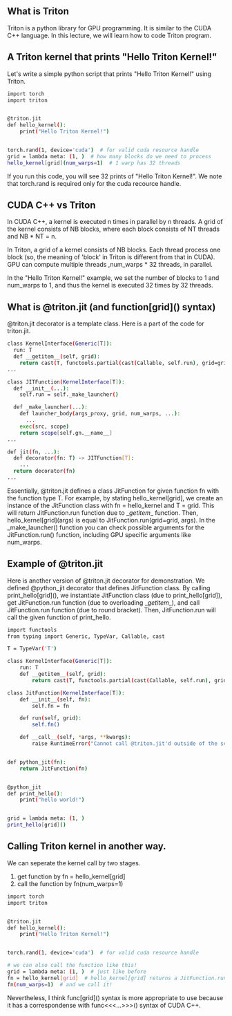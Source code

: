 ## What is Triton
Triton is a python library for GPU programming.
It is similar to the CUDA C++ language. In this lecture, we will learn how to code Triton program.

## A Triton kernel that prints "Hello Triton Kernel!"
Let's write a simple python script that prints "Hello Triton Kernel!" using Triton.

```bash
import torch
import triton


@triton.jit
def hello_kernel():
    print("Hello Triton Kernel!")


torch.rand(1, device='cuda')  # for valid cuda resource handle
grid = lambda meta: (1, )  # how many blocks do we need to process
hello_kernel[grid](num_warps=1)  # 1 warp has 32 threads
```

If you run this code, you will see 32 prints of "Hello Triton Kernel!".
We note that torch.rand is required only for the cuda recource handle.

## CUDA C++ vs Triton
In CUDA C++, a kernel is executed n times in parallel by n threads. A grid of the kernel consists of NB blocks, where each block consists of NT threads and NB * NT = n.

In Triton, a grid of a kernel consists of NB blocks. Each thread process one block (so, the meaning of 'block' in Triton is different from that in CUDA). GPU can compute multiple threads ,num_warps * 32 threads, in parallel.

In the "Hello Triton Kernel!" example, we set the number of blocks to 1 and num_warps to 1, and thus the kernel is executed 32 times by 32 threads.


## What is @triton.jit (and function\[grid\]() syntax)
@triton.jit decorator is a template class. Here is a part of the code for triton.jit.

```bash
class KernelInterface(Generic[T]):
  run: T
  def __getitem__(self, grid):
    return cast(T, functools.partial(cast(Callable, self.run), grid=grid))
...

class JITFunction(KernelInterface[T]):
  def __init__(...):
    self.run = self._make_launcher()

  def _make_launcher(...):
    def launcher_body(args_proxy, grid, num_warps, ...):
      ...
    exec(src, scope)
    return scope[self.gn.__name__]
...

def jit(fn, ...):
  def decorator(fn: T) -> JITFunction[T]:
    ...
  return decorator(fn)
...
```

Essentially, @triton.jit defines a class JitFunction for given function fn with the function type T.
For example, by stating hello_kernel[grid], we create an instance of the JitFunction class with fn = hello_kernel and T = grid.
This will return JitFunction.run function due to \__getitem__ function. Then, hello_kernel\[grid\](args) is equal to JitFunction.run(grid=grid, args). In the _make_launcher() function you can check possible arguments for the JitFunction.run() function, including GPU specific arguments like num_warps.

## Example of @triton.jit
Here is another version of @triton.jit decorator for demonstration.
We defined @python_jit decorator that defines JitFunction class. By calling print_hello\[grid\](), we instantiate JitFunction class (due to print_hello\[grid\]), get JitFunction.run function (due to overloading \__getitem__), and call JitFunction.run function (due to round bracket). Then, JitFunction.run will call the given function of print_hello.

```bash
import functools
from typing import Generic, TypeVar, Callable, cast

T = TypeVar('T')

class KernelInterface(Generic[T]):
    run: T
    def __getitem__(self, grid):
        return cast(T, functools.partial(cast(Callable, self.run), grid=grid))

class JitFunction(KernelInterface[T]):
    def __init__(self, fn):
        self.fn = fn

    def run(self, grid):
        self.fn()

    def __call__(self, *args, **kwargs):
        raise RuntimeError("Cannot call @triton.jit'd outside of the scope of a kernel")


def python_jit(fn):
    return JitFunction(fn)


@python_jit
def print_hello():
    print("hello world!")


grid = lambda meta: (1, )
print_hello[grid]()
```


## Calling Triton kernel in another way.

We can seperate the kernel call by two stages.
1. get function by fn = hello_kernel\[grid\]
2. call the function by fn(num_warps=1)

```bash
import torch
import triton


@triton.jit
def hello_kernel():
    print("Hello Triton Kernel!")


torch.rand(1, device='cuda')  # for valid cuda resource handle

# we can also call the function like this!
grid = lambda meta: (1, )  # just like before
fn = hello_kernel[grid]  # hello_kernel[grid] returns a JitFunction.run function
fn(num_warps=1)  # and we call it!
```

Nevertheless, I think func\[grid\]() syntax is more appropriate to use because it has a correspondense with func<<<...>>>() syntax of CUDA C++.


